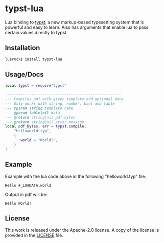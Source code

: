 # typst-lua


Lua binding to [typst](https://github.com/typst/typst),
a new markup-based typesetting system that is powerful and easy to learn. Also has arguments that enable lua to pass certain values directly to typst.

## Installation

```bash
luarocks install typst-lua
```

## Usage/Docs

```lua
local typst = require"typst"

-----------------------------------------------------
--- Compiles pdf with given template and optional data
--- Only works with string, number, bool and table
--- @param string template name
--- @param table|nil data 
--- @return string|nil pdf bytes
--- @return string|nil error message
local pdf_bytes, err = typst.compile(
    "helloworld.typ",
    {
       world = "World!",
    }
)

```

## Example

Example with the lua code above in the following "helloworld.typ" file:
```typst
Hello #_LUADATA.world

```

Output in pdf will be:

```
Hello World!
```

## License

This work is released under the Apache-2.0 license. A copy of the license is provided in the [LICENSE](./LICENSE) file.

